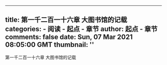 
---
title: 第一千二百一十六章 大图书馆的记载
categories: 
    - 阅读
    - 起点 - 章节
author: 起点 - 章节
comments: false
date: Sun, 07 Mar 2021 08:05:00 GMT
thumbnail: ''
---

<div>   
第一千二百一十六章 大图书馆的记载  
</div>
            